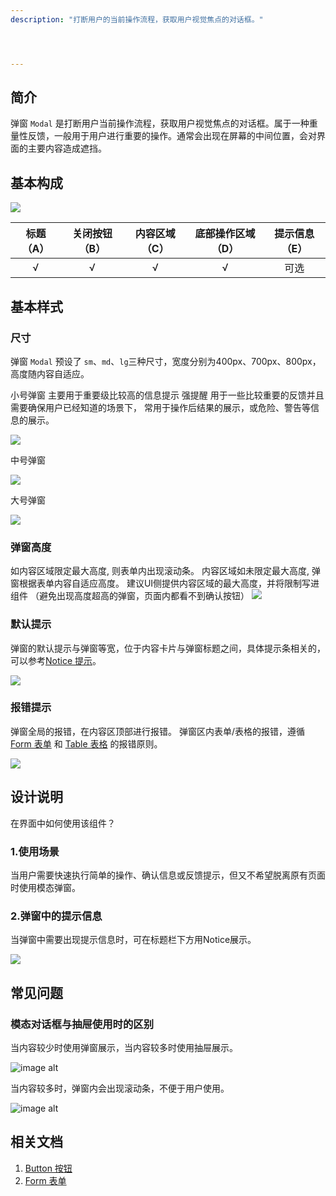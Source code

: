 ```yaml
---
description: "打断用户的当前操作流程，获取用户视觉焦点的对话框。"




---
```


<!--副标题具体写法见源代码模式-->

## 简介

弹窗 `Modal` 是打断用户当前操作流程，获取用户视觉焦点的对话框。属于一种重量性反馈，一般用于用户进行重要的操作。通常会出现在屏幕的中间位置，会对界面的主要内容造成遮挡。



## 基本构成

![](../../../images/Modal/forms_01.png)

| 标题（A） | 关闭按钮（B） | 内容区域（C） | 底部操作区域（D） | 提示信息（E） |
| :-------: | :-----------: | :-----------: | :---------------: | :-----------: |
|     √     |       √       |       √       |         √         |     可选      |


## 基本样式


### 尺寸
弹窗 `Modal` 预设了 `sm`、`md`、`lg`三种尺寸，宽度分别为400px、700px、800px，高度随内容自适应。


小号弹窗
主要用于重要级比较高的信息提示
强提醒
用于一些比较重要的反馈并且需要确保用户已经知道的场景下，
常用于操作后结果的展示，或危险、警告等信息的展示。

![](../../../images/Modal/sm.png)

中号弹窗

![](../../../images/Modal/md.png)

大号弹窗

![](../../../images/Modal/lg.png)

### 弹窗高度
如内容区域限定最大高度, 则表单内出现滚动条。 
内容区域如未限定最大高度, 弹窗根据表单内容自适应高度。
建议UI侧提供内容区域的最大高度，并将限制写进组件
 （避免出现高度超高的弹窗，页面内都看不到确认按钮）
![](../../../images/Modal/height.png)


### 默认提示
弹窗的默认提示与弹窗等宽，位于内容卡片与弹窗标题之间，具体提示条相关的，可以参考[Notice 提示](https://udesign.ucloud.cn/component/Notice/)。

![](../../../images/Modal/defaultnotice.png)

### 报错提示
弹窗全局的报错，在内容区顶部进行报错。
弹窗区内表单/表格的报错，遵循 [Form 表单](https://udesign.ucloud.cn/component/Form/) 和 [Table 表格](https://udesign.ucloud.cn/component/Table/) 的报错原则。

![](../../../images/Modal/errornotice.png)


## 设计说明

在界面中如何使用该组件？

### 1.使用场景    

当用户需要快速执行简单的操作、确认信息或反馈提示，但又不希望脱离原有页面时使用模态弹窗。

### 2.弹窗中的提示信息    

当弹窗中需要出现提示信息时，可在标题栏下方用Notice展示。

![](../../../images/Modal/descriptions_02.png)



## 常见问题

### 模态对话框与抽屉使用时的区别



<div class="u-md-flex-without-bg">
   <div class="u-md-mr24">
      <p><i class="u-md-suggested"></i>当内容较少时使用弹窗展示，当内容较多时使用抽屉展示。</p>
      <img src="../../../images/Modal/problems_01.png" alt="image alt" title="desc" />
   </div>
   <div>
      <p><i class="u-md-not-suggested"></i>当内容较多时，弹窗内会出现滚动条，不便于用户使用。</p>
      <img src="../../../images/Modal/problems_02.png" alt="image alt" title="desc" />
   </div>
</div>




<!--

## 主题

| 内容 | 值           | 默认值  |
| :--- | :----------- | :------ |
| icon | icon/nothing | nothing |
| icon | icon/nothing | nothing |

-->

## 相关文档

1. [Button 按钮](/component/Button/)
2. [Form 表单](/component/Form/)



